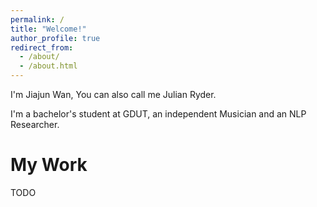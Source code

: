 ```yaml
---
permalink: /
title: "Welcome!"
author_profile: true
redirect_from: 
  - /about/
  - /about.html
---
```


I'm Jiajun Wan, You can also call me Julian Ryder.

I'm a bachelor's student at GDUT, an independent Musician and an NLP Researcher.

My Work
======
TODO